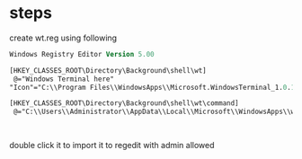 # steps

create wt.reg using following 

```ps
Windows Registry Editor Version 5.00

[HKEY_CLASSES_ROOT\Directory\Background\shell\wt]
 @="Windows Terminal here"
"Icon"="C:\\Program Files\\WindowsApps\\Microsoft.WindowsTerminal_1.0.1401.0_x64__8wekyb3d8bbwe\\WindowsTerminal.exe"

[HKEY_CLASSES_ROOT\Directory\Background\shell\wt\command]
 @="C:\\Users\\Administrator\\AppData\\Local\\Microsoft\\WindowsApps\\wt.exe"

 
```

double click it to import it to regedit with admin allowed
